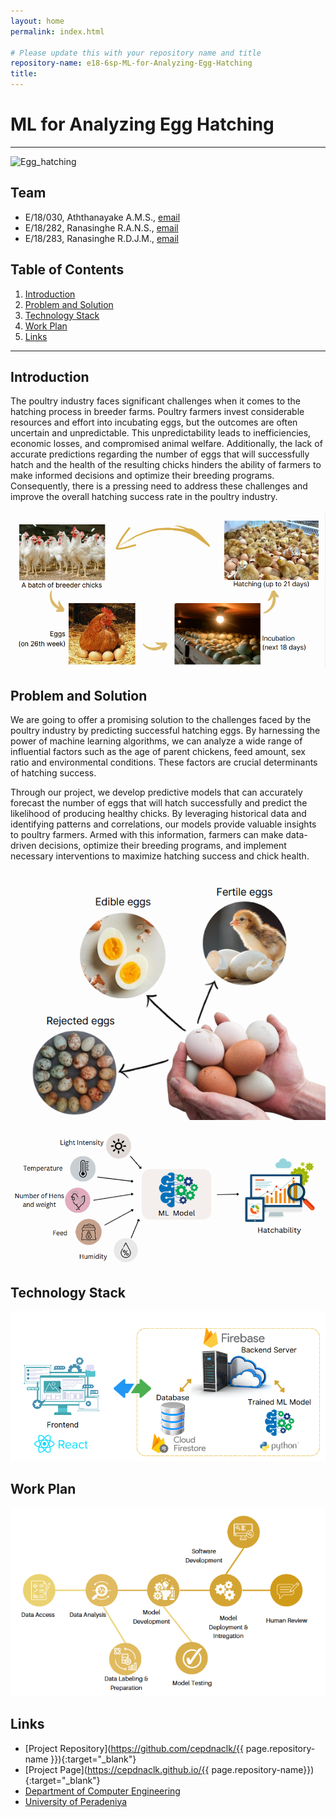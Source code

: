 ```yaml
---
layout: home
permalink: index.html

# Please update this with your repository name and title
repository-name: e18-6sp-ML-for-Analyzing-Egg-Hatching
title:
---
```


[comment]: # "This is the standard layout for the project, but you can clean this and use your own template"

# ML for Analyzing Egg Hatching

---


![Egg_hatching](https://images.immediate.co.uk/production/volatile/sites/4/2019/10/GettyImages-72983839-c-8d84a80.jpg?quality=90&crop=9px,122px,2095px,901px&resize=940,400)


## Team
-  E/18/030, Aththanayake A.M.S., [email](mailto:e18030@eng.pdn.ac.lk)
-  E/18/282, Ranasinghe R.A.N.S., [email](mailto:e18282@eng.pdn.ac.lk)
-  E/18/283, Ranasinghe R.D.J.M., [email](mailto:e18283@eng.pdn.ac.lk)

## Table of Contents
1. [Introduction](#introduction)
2. [Problem and Solution](#problem-and-solution)
3. [Technology Stack](#technology-stack)
4. [Work Plan](#work-plan)
5. [Links](#links)

---

## Introduction

 The poultry industry faces significant challenges when it comes to the hatching process in breeder farms. Poultry farmers invest considerable resources and effort into incubating eggs, but the outcomes are often uncertain and unpredictable. This unpredictability leads to inefficiencies, economic losses, and compromised animal welfare. Additionally, the lack of accurate predictions regarding the number of eggs that will successfully hatch and the health of the resulting chicks hinders the ability of farmers to make informed decisions and optimize their breeding programs. Consequently, there is a pressing need to address these challenges and improve the overall hatching success rate in the poultry industry.

 ![Life Cycle](./images/life-cycle-of-eggs.PNG)

## Problem and Solution
We are going to offer a promising solution to the challenges faced by the poultry industry by predicting successful hatching eggs. By harnessing the power of machine learning algorithms, we can analyze a wide range of influential factors such as the age of parent chickens, feed amount, sex ratio and environmental conditions. These factors are crucial determinants of hatching success.

Through our project, we develop predictive models that can accurately forecast the number of eggs that will hatch successfully and predict the likelihood of producing healthy chicks. By leveraging historical data and identifying patterns and correlations, our models provide valuable insights to poultry farmers. Armed with this information, farmers can make data-driven decisions, optimize their breeding programs, and implement necessary interventions to maximize hatching success and chick health.

![Problem Domain](./images/problem-domain.PNG)

![Solution](./images/our-solution.PNG)

## Technology Stack

![Software side](./images/dashboard-tech-stack.PNG)

## Work Plan

![work plan](./images/work-plan.PNG)

## Links

- [Project Repository](https://github.com/cepdnaclk/{{ page.repository-name }}){:target="_blank"}
- [Project Page](https://cepdnaclk.github.io/{{ page.repository-name}}){:target="_blank"}
- [Department of Computer Engineering](http://www.ce.pdn.ac.lk/)
- [University of Peradeniya](https://eng.pdn.ac.lk/)


[//]: # (Please refer this to learn more about Markdown syntax)
[//]: # (https://github.com/adam-p/markdown-here/wiki/Markdown-Cheatsheet)
